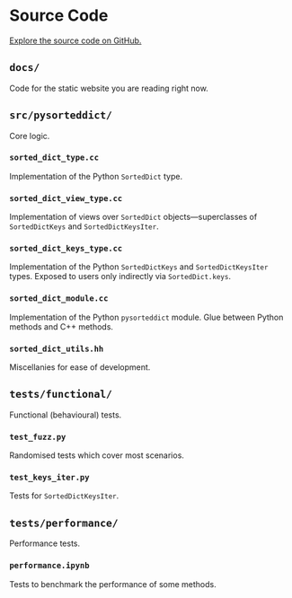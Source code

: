 # Source Code

[Explore the source code on GitHub.](https://github.com/tfpf/pysorteddict)

## `docs/`

Code for the static website you are reading right now.

## `src/pysorteddict/`

Core logic.

### `sorted_dict_type.cc`

Implementation of the Python `SortedDict` type.

### `sorted_dict_view_type.cc`

Implementation of views over `SortedDict` objects—superclasses of `SortedDictKeys` and `SortedDictKeysIter`.

### `sorted_dict_keys_type.cc`

Implementation of the Python `SortedDictKeys` and `SortedDictKeysIter` types. Exposed to users only indirectly via
`SortedDict.keys`.

### `sorted_dict_module.cc`

Implementation of the Python `pysorteddict` module. Glue between Python methods and C++ methods.

### `sorted_dict_utils.hh`

Miscellanies for ease of development.

## `tests/functional/`

Functional (behavioural) tests.

### `test_fuzz.py`

Randomised tests which cover most scenarios.

### `test_keys_iter.py`

Tests for `SortedDictKeysIter`.

## `tests/performance/`

Performance tests.

### `performance.ipynb`

Tests to benchmark the performance of some methods.
